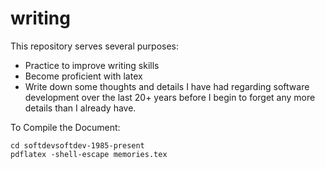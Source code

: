 writing
=======

This repository serves several purposes:
* Practice to improve writing skills
* Become proficient with latex
* Write down some thoughts and details I have had regarding software development over the last 20+ years before I begin to forget any more details than I already have. 

To Compile the Document:
```
cd softdevsoftdev-1985-present
pdflatex -shell-escape memories.tex
```